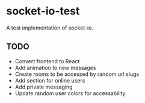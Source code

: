
# socket-io-test

A test implementation of socket-io.

## TODO

- Convert frontend to React
- Add animation to new messages
- Create rooms to be accessed by random url slugs
- Add section for online users
- Add private messaging
- Update random user colors for accessability
